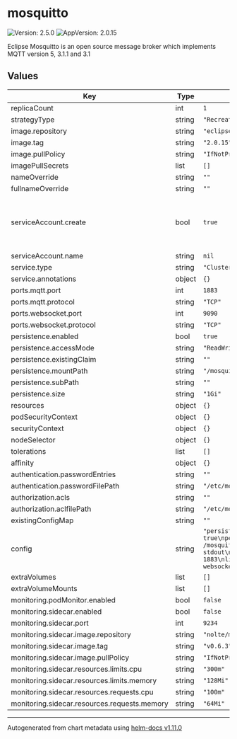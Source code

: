 # mosquitto

![Version: 2.5.0](https://img.shields.io/badge/Version-2.5.0-informational?style=flat-square) ![AppVersion: 2.0.15](https://img.shields.io/badge/AppVersion-2.0.15-informational?style=flat-square)

Eclipse Mosquitto is an open source message broker which implements MQTT version 5, 3.1.1 and 3.1

## Values

| Key | Type | Default | Description |
|-----|------|---------|-------------|
| replicaCount | int | `1` |  |
| strategyType | string | `"Recreate"` |  |
| image.repository | string | `"eclipse-mosquitto"` |  |
| image.tag | string | `"2.0.15"` |  |
| image.pullPolicy | string | `"IfNotPresent"` |  |
| imagePullSecrets | list | `[]` |  |
| nameOverride | string | `""` |  |
| fullnameOverride | string | `""` |  |
| serviceAccount.create | bool | `true` | Specifies whether a service account should be created |
| serviceAccount.name | string | `nil` |  |
| service.type | string | `"ClusterIP"` |  |
| service.annotations | object | `{}` |  |
| ports.mqtt.port | int | `1883` |  |
| ports.mqtt.protocol | string | `"TCP"` |  |
| ports.websocket.port | int | `9090` |  |
| ports.websocket.protocol | string | `"TCP"` |  |
| persistence.enabled | bool | `true` |  |
| persistence.accessMode | string | `"ReadWriteOnce"` |  |
| persistence.existingClaim | string | `""` |  |
| persistence.mountPath | string | `"/mosquitto/data"` |  |
| persistence.subPath | string | `""` |  |
| persistence.size | string | `"1Gi"` |  |
| resources | object | `{}` |  |
| podSecurityContext | object | `{}` |  |
| securityContext | object | `{}` |  |
| nodeSelector | object | `{}` |  |
| tolerations | list | `[]` |  |
| affinity | object | `{}` |  |
| authentication.passwordEntries | string | `""` |  |
| authentication.passwordFilePath | string | `"/etc/mosquitto/passwordfile"` |  |
| authorization.acls | string | `""` |  |
| authorization.aclfilePath | string | `"/etc/mosquitto/aclfile"` |  |
| existingConfigMap | string | `""` |  |
| config | string | `"persistence true\npersistence_location /mosquitto/data/\nlog_dest stdout\nlistener 1883\nlistener 9090\nprotocol websockets\n"` |  |
| extraVolumes | list | `[]` |  |
| extraVolumeMounts | list | `[]` |  |
| monitoring.podMonitor.enabled | bool | `false` |  |
| monitoring.sidecar.enabled | bool | `false` |  |
| monitoring.sidecar.port | int | `9234` |  |
| monitoring.sidecar.image.repository | string | `"nolte/mosquitto-exporter"` |  |
| monitoring.sidecar.image.tag | string | `"v0.6.3"` |  |
| monitoring.sidecar.image.pullPolicy | string | `"IfNotPresent"` |  |
| monitoring.sidecar.resources.limits.cpu | string | `"300m"` |  |
| monitoring.sidecar.resources.limits.memory | string | `"128Mi"` |  |
| monitoring.sidecar.resources.requests.cpu | string | `"100m"` |  |
| monitoring.sidecar.resources.requests.memory | string | `"64Mi"` |  |

----------------------------------------------
Autogenerated from chart metadata using [helm-docs v1.11.0](https://github.com/norwoodj/helm-docs/releases/v1.11.0)
